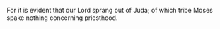 For it is evident that our Lord sprang out of Juda; of which tribe Moses spake nothing concerning priesthood.

